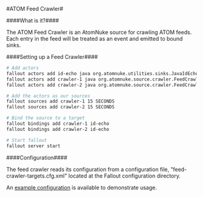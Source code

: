 #ATOM Feed Crawler#

####What is it?####

The ATOM Feed Crawler is an AtomNuke source for crawling ATOM feeds. Each entry in the feed will be treated as an event and emitted to bound sinks.

####Setting up a Feed Crawler####

```bash
# Add actors
fallout actors add id-echo java org.atomnuke.utilities.sinks.JavaIdEchoSink
fallout actors add crawler-1 java org.atomnuke.source.crawler.FeedCrawlerSource
fallout actors add crawler-2 java org.atomnuke.source.crawler.FeedCrawlerSource

# Add the actors as our sources
fallout sources add crawler-1 15 SECONDS
fallout sources add crawler-2 15 SECONDS

# Bind the source to a target
fallout bindings add crawler-1 id-echo
fallout bindings add crawler-2 id-echo

# Start fallout
fallout server start
```

####Configuration####

The feed crawler reads its configuration from a configuration file, "feed-crawler-targets.cfg.xml" located at the Fallout configuration directory.

An [example configuration](https://github.com/zinic/atom-nuke/blob/master/components/sources/feed-crawler/src/main/resources/META-INF/schema/examples/feed-crawler-targets.cfg.xml) is available to demonstrate usage.
